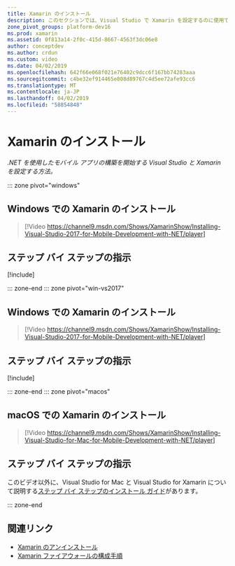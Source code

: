 ```yaml
---
title: Xamarin のインストール
description: このセクションでは、Visual Studio で Xamarin を設定するのに使用できるインストールと設定の方法の概要を説明します。
zone_pivot_groups: platform-dev16
ms.prod: xamarin
ms.assetid: 0f813a14-2f0c-415d-8667-4563f3dc06e8
author: conceptdev
ms.author: crdun
ms.custom: video
ms.date: 04/02/2019
ms.openlocfilehash: 642f66e068f021e76402c9dcc6f167bb74283aaa
ms.sourcegitcommit: c4be32ef914465e808d89767c4d5ee72afe93cc6
ms.translationtype: MT
ms.contentlocale: ja-JP
ms.lasthandoff: 04/02/2019
ms.locfileid: "58854848"
---
```

# <a name="installing-xamarin"></a>Xamarin のインストール

_.NET を使用したモバイル アプリの構築を開始する Visual Studio と Xamarin を設定する方法。_

::: zone pivot="windows"

## <a name="installing-xamarin-on-windows"></a>Windows での Xamarin のインストール

> [!Video https://channel9.msdn.com/Shows/XamarinShow/Installing-Visual-Studio-2017-for-Mobile-Development-with-NET/player]

## <a name="step-by-step-instructions"></a>ステップ バイ ステップの指示

[!include[](~/cross-platform/includes/install-xamarin-windows-2019.md)]

::: zone-end
::: zone pivot="win-vs2017"

## <a name="installing-xamarin-on-windows"></a>Windows での Xamarin のインストール

> [!Video https://channel9.msdn.com/Shows/XamarinShow/Installing-Visual-Studio-2017-for-Mobile-Development-with-NET/player]

## <a name="step-by-step-instructions"></a>ステップ バイ ステップの指示

[!include[](~/cross-platform/includes/install-xamarin-windows.md)]

::: zone-end
::: zone pivot="macos"

## <a name="installing-xamarin-on-macos"></a>macOS での Xamarin のインストール

> [!Video https://channel9.msdn.com/Shows/XamarinShow/Installing-Visual-Studio-for-Mac-for-Mobile-Development-with-NET/player]

## <a name="step-by-step-instructions"></a>ステップ バイ ステップの指示

このビデオ以外に、Visual Studio for Mac と Visual Studio for Xamarin について説明する[ステップ バイ ステップのインストール ガイド](/visualstudio/mac/installation/)があります。

::: zone-end

## <a name="related-links"></a>関連リンク

- [Xamarin のアンインストール](~/get-started/installation/uninstalling-xamarin.md)
- [Xamarin ファイアウォールの構成手順](firewall.md)
